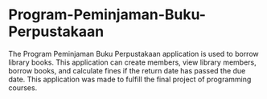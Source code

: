 # Program-Peminjaman-Buku-Perpustakaan
The Program Peminjaman Buku Perpustakaan application is used to borrow library books. This application can create members, view library members, borrow books, and calculate fines if the return date has passed the due date. This application was made to fulfill the final project of programming courses.
